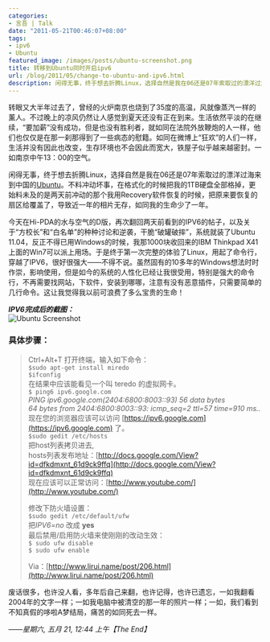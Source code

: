 ```yaml
---
categories:
- 言吾 | Talk
date: "2011-05-21T00:46:07+08:00"
tags:
- ipv6
- Ubuntu
featured_image: /images/posts/ubuntu-screenshot.png
title: 转移到Ubuntu同时开启ipv6
url: /blog/2011/05/change-to-ubuntu-and-ipv6.html
description: 闲得无事，终于想去折腾Linux，选择自然是我在06还是07年索取过的漂洋过海来到中国的Ubuntu。不料冲动坏事，在格式化的时候把我的1TB硬盘全部格掉，更始料未及的是两天前冲动的那个我用Recovery软件恢复的时候，把原来要恢复的扇区给覆盖了，导致近一年的相片无存，如同我的生命少了一年。
---
```

转眼又大半年过去了，曾经的火炉南京也烧到了35度的高温，风就像蒸汽一样的薰人。不过晚上的凉风仍然让人感觉到夏天还没有正在到来。生活依然平淡的在继续，“要加薪”没有成功，但是也没有胜利者，就如同在法院外放鞭炮的人一样，他们也仅仅是在那一刹那得到了一些病态的慰籍。如同在微博上“狂欢”的人们一样，生活并没有因此也改变，生存环境也不会因此而宽大，铁屋子似乎越来越密封。一如南京中午13：00的空气。

闲得无事，终于想去折腾Linux，选择自然是我在06还是07年索取过的漂洋过海来到中国的[Ubuntu](http://www.ubuntu.com "Ubuntu")。不料冲动坏事，在格式化的时候把我的1TB硬盘全部格掉，更始料未及的是两天前冲动的那个我用Recovery软件恢复的时候，把原来要恢复的扇区给覆盖了，导致近一年的相片无存，如同我的生命少了一年。
<!--more-->

今天在Hi-PDA的水与空气的D版，再次翻回两天前看到的IPV6的帖子，以及关于“方校长”和“白名单”的种种讨论和逆袭，干脆“破罐破摔”，系统就装了Ubuntu 11.04，反正不得已用Windows的时候，我那1000块收回来的IBM Thinkpad X41上面的Win7可以派上用场。于是终于第一次完整的体验了Linux，用起了命令行，穿越了IPV6，很好很强大——不得不说。虽然固有的10多年的Windows想法时时作崇，影响使用，但是如今的系统的人性化已经让我很受用，特别是强大的命令行，不再需要找网站，下软件，安装到哪哪，注意有没有恶意插件，只需要简单的几行命令。这让我觉得我以前可浪费了多么宝贵的生命！

***IPV6完成后的截图：***  
![Ubuntu Screenshot](/images/posts/ubuntu-screenshot.png "Ubuntu Screenshot")

### 具体步骤：

> Ctrl+Alt+T 打开终端，输入如下命令：  
> `$sudo apt-get install miredo`  
> `$ifconfig`  
> 在结果中应该能看见一个叫 teredo 的虚拟网卡。  
> `$ ping6 ipv6.google.com`  
> *PING ipv6.google.com(2404:6800:8003::93) 56 data bytes  
> 64 bytes from 2404:6800:8003::93: icmp_seq=2 ttl=57 time=910 ms..*  
> 现在您的浏览器应该可以访问 [https://ipv6.google.com](https://ipv6.google.com) 了。  
> `$sudo gedit /etc/hosts`  
> 把host列表拷贝进去,  
> hosts列表发布地址：[http://docs.google.com/View?id=dfkdmxnt_61d9ck9ffq](http://docs.google.com/View?id=dfkdmxnt_61d9ck9ffq)  
> 现在应该可以正常访问：[http://www.youtube.com/](http://www.youtube.com/)
> 
> 修改下防火墙设置：  
> `$sudo gedit /etc/default/ufw`  
> 把*IPV6=no* 改成 **yes**  
> 最后禁用/启用防火墙来使刚刚的改动生效：  
> `$ sudo ufw disable`  
> `$ sudo ufw enable`
> 
> Via：[http://www.lirui.name/post/206.html](http://www.lirui.name/post/206.html)

废话很多，也许没人看，多年后自己来翻，也许记得，也许已遗忘，一如我翻看2004年的文字一样；一如我电脑中被清空的那一年的照片一样；一如，我们看到不知真假的哆啦A梦结局，痛苦的如同死去一样。

[^哆啦A梦的结局]: Via[【1】](http://zh.wikipedia.org/wiki/%E5%93%86%E5%95%A6A%E5%A4%A2%E6%9C%80%E7%B5%82%E5%9B%9E "哆啦A梦最终回")、[【2】](http://www.douban.com/group/topic/1398105/ "自闭症版"



*——星期六, 五月 21, 12:44 上午【The End】*
